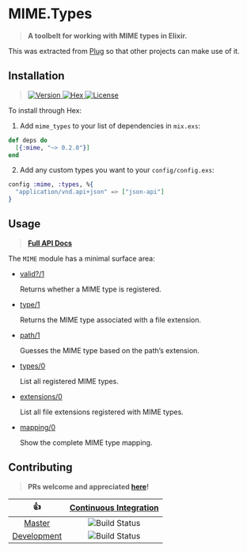 MIME.Types
==========

> **A toolbelt for working with MIME types in Elixir.**

This was extracted from [Plug](https://github.com/elixir-lang/plug) so that other projects can make use of it.


Installation
------------
>[![Version][hex-version-badge] ![Hex][hex-downloads-badge] ![License][hex-license-badge]][hex]

[hex]:                 https://hex.pm/packages/mime_types
[hex-version-badge]:   https://img.shields.io/hexpm/v/mime_types.svg?maxAge=86400&style=flat-square
[hex-downloads-badge]: https://img.shields.io/hexpm/dt/mime_types.svg?maxAge=86400&style=flat-square
[hex-license-badge]:   https://img.shields.io/badge/license-MIT-7D26CD.svg?maxAge=86400&style=flat-square

To install through Hex:

1. Add `mime_types` to your list of dependencies in `mix.exs`:

  ```elixir
  def deps do
    [{:mime, "~> 0.2.0"}]
  end
  ```

2. Add any custom types you want to your `config/config.exs`:


  ```elixir
  config :mime, :types, %{
    "application/vnd.api+json" => ["json-api"]
  }
  ```

Usage
-----

> **[Full API Docs](https://hexdocs.pm/mime_types/api-reference.html)**

The `MIME` module has a minimal surface area:

- [valid?/1](https://hexdocs.pm/mime_types/MIME.html#valid?/1)

  Returns whether a MIME type is registered.
  
- [type/1](https://hexdocs.pm/mime_types/MIME.html#type/1)

  Returns the MIME type associated with a file extension.
  
- [path/1](https://hexdocs.pm/mime_types/MIME.html#path/1)
  
  Guesses the MIME type based on the path’s extension.

- [types/0](https://hexdocs.pm/mime_types/MIME.html#types/0)

  List all registered MIME types.
  
- [extensions/0](https://hexdocs.pm/mime_types/MIME.html#extensions/0)

  List all file extensions registered with MIME types.
  
- [mapping/0](https://hexdocs.pm/mime_types/MIME.html#mapping/0)

  Show the complete MIME type mapping.

Contributing
------------

> **PRs welcome and appreciated [here](https://github.com/christhekeele/mime_types/pulls)!**

|         :thumbsup:         |  [Continuous Integration][travis-badge]   |
|:--------------------------:|:-----------------------------------------:|
|      [Master][master]      |   ![Build Status][master-travis-badge]    |
| [Development][development] | ![Build Status][development-travis-badge] |

[travis-badge]: https://travis-ci.org/christhekeele/mime_types

[master]:              https://github.com/christhekeele/mime_types/tree/master
[master-travis-badge]: https://img.shields.io/travis/christhekeele/mime_types/master.svg?maxAge=86400&style=flat-square

[development]:              https://github.com/christhekeele/mime_types/tree/development
[development-travis-badge]: https://img.shields.io/travis/christhekeele/mime_types/development.svg?maxAge=86400&style=flat-square

